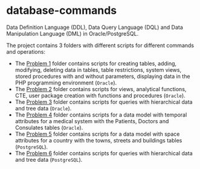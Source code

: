 # database-commands
Data Definition Language (DDL), Data Query Language (DQL) and Data Manipulation Language (DML) in Oracle/PostgreSQL.

The project contains 3 folders with different scripts for different commands and operations:
- The [Problem 1](https://github.com/Iri25/ds-Iri25/tree/main/Problem%201) folder contains scripts for creating tables, adding, modifying, deleting data in tables, table restrictions, system views, stored procedures with and without parameters, displaying data in the PHP programming environment (``Oracle``).
- The [Problem 2](https://github.com/Iri25/ds-Iri25/tree/main/Problem%202) folder contains scripts for views, analytical functions, CTE, user package creation with functions and procedures (``Oracle``).
- The [Problem 3](https://github.com/Iri25/ds-Iri25/tree/main/Problem%203) folder contains scripts for queries with hierarchical data and tree data (``Oracle``).
- The [Problem 4](https://github.com/Iri25/ds-Iri25/tree/main/Problem%204) folder contains scripts for a data model with temporal attributes for a medical system with the Patients, Doctors and Consulates tables (``Oracle``).
- The [Problem 5](https://github.com/Iri25/ds-Iri25/tree/main/Problem%205) folder contains scripts for a data model with space attributes for a country with the towns, streets and buildings tables (``PostgreSQL``).
- The [Problem 6](https://github.com/Iri25/ds-Iri25/tree/main/Problem%206) folder contains scripts for queries with hierarchical data and tree data (``PostgreSQL``).
